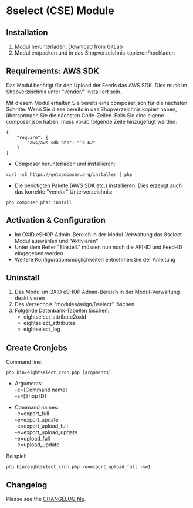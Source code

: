 # 8select (CSE) Module

## Installation

1. Modul herunterladen: [Download from GitLab](https://gitlab.com/a-sign/oxid-modules/8select/-/archive/master/8select-master.zip)
2. Modul entpacken und in das Shopverzeichnis kopieren/hochladen

## Requirements: AWS SDK

Das Modul benötigt für den Upload der Feeds das AWS SDK. Dies muss im Shopverzeichnis unter "vendor/" installiert sein.

Mit diesem Modul erhalten Sie bereits eine composer.json für die nächsten Schritte. Wenn Sie diese bereits in das Shopverzeichnis kopiert haben, überspringen Sie die nächsten Code-Zeilen. Falls Sie eine eigene composer.json haben, muss vorab folgende Zeile hinzugefügt werden:

```
{
    "require": {
        "aws/aws-sdk-php": "^3.62"
    }
}
```

- Composer herunterladen und installieren:

```
curl -sS https://getcomposer.org/installer | php
```

- Die benötigten Pakete (AWS SDK etc.) installieren. Dies erzeugt auch das korrekte "vendor" Unterverzeichnis:

```
php composer.phar install
```

## Activation & Configuration

- Im OXID eSHOP Admin-Bereich in der Modul-Verwaltung das 8select-Modul auswählen und "Aktivieren"
- Unter dem Reiter "Einstell." müssen nun noch die API-ID und Feed-ID eingegeben werden
- Weitere Konfigurationsmöglichkeiten entnehmen Sie der Anleitung

## Uninstall

1. Das Modul im OXID eSHOP Admin-Bereich in der Modul-Verwaltung deaktivieren
2. Das Verzechnis "modules/asign/8select" löschen
3. Folgende Datenbank-Tabellen löschen:
    - eightselect_attribute2oxid
    - eightselect_attributes
    - eightselect_log
    
## Create Cronjobs

Command line:
```
php bin/eightselect_cron.php [arguments]
```

* Arguments:  
-e=[Command name]  
-s=[Shop ID]  
 
* Command names:  
-e=export_full  
-e=export_update  
-e=export_upload_full  
-e=export_upload_update  
-e=upload_full  
-e=upload_update  
  
Beispiel:
```
php bin/eightselect_cron.php -e=export_upload_full -s=1
```

## Changelog

Please see the [CHANGELOG file](/CHANGELOG.md).
